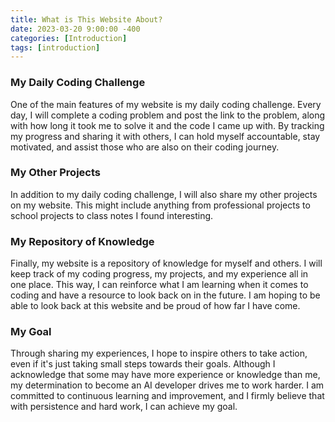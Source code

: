 ```yaml
---
title: What is This Website About?
date: 2023-03-20 9:00:00 -400
categories: [Introduction]
tags: [introduction]
---
```


### My Daily Coding Challenge

One of the main features of my website is my daily coding challenge. Every day, I will complete a coding problem and post the link to the problem, along with how long it took me to solve it and the code I came up with. By tracking my progress and sharing it with others, I can hold myself accountable, stay motivated, and assist those who are also on their coding journey.

### My Other Projects

In addition to my daily coding challenge, I will also share my other projects on my website. This might include anything from professional projects to school projects to class notes I found interesting.

### My Repository of Knowledge

Finally, my website is a repository of knowledge for myself and others. I will keep track of my coding progress, my projects, and my experience all in one place. This way, I can reinforce what I am learning when it comes to coding and have a resource to look back on in the future. I am hoping to be able to look back at this website and be proud of how far I have come.

### My Goal
Through sharing my experiences, I hope to inspire others to take action, even if it's just taking small steps towards their goals. Although I acknowledge that some may have more experience or knowledge than me, my determination to become an AI developer drives me to work harder. I am committed to continuous learning and improvement, and I firmly believe that with persistence and hard work, I can achieve my goal.